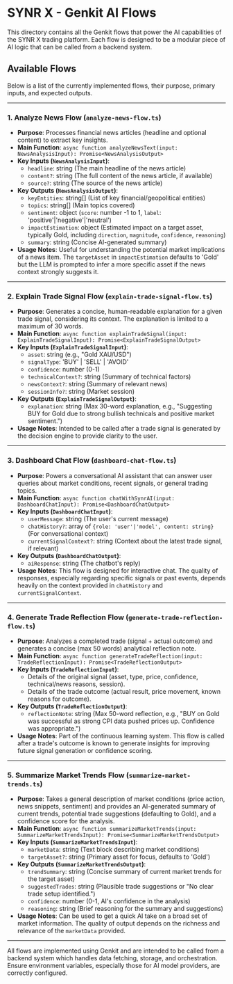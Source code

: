 
# SYNR X - Genkit AI Flows

This directory contains all the Genkit flows that power the AI capabilities of the SYNR X trading platform. Each flow is designed to be a modular piece of AI logic that can be called from a backend system.

## Available Flows

Below is a list of the currently implemented flows, their purpose, primary inputs, and expected outputs.

---

### 1. Analyze News Flow (`analyze-news-flow.ts`)

-   **Purpose**: Processes financial news articles (headline and optional content) to extract key insights.
-   **Main Function**: `async function analyzeNewsText(input: NewsAnalysisInput): Promise<NewsAnalysisOutput>`
-   **Key Inputs (`NewsAnalysisInput`)**:
    -   `headline`: string (The main headline of the news article)
    -   `content?`: string (The full content of the news article, if available)
    -   `source?`: string (The source of the news article)
-   **Key Outputs (`NewsAnalysisOutput`)**:
    -   `keyEntities`: string[] (List of key financial/geopolitical entities)
    -   `topics`: string[] (Main topics covered)
    -   `sentiment`: object (`score`: number -1 to 1, `label`: 'positive'|'negative'|'neutral')
    -   `impactEstimation`: object (Estimated impact on a target asset, typically Gold, including `direction`, `magnitude`, `confidence`, `reasoning`)
    -   `summary`: string (Concise AI-generated summary)
-   **Usage Notes**: Useful for understanding the potential market implications of a news item. The `targetAsset` in `impactEstimation` defaults to 'Gold' but the LLM is prompted to infer a more specific asset if the news context strongly suggests it.

---

### 2. Explain Trade Signal Flow (`explain-trade-signal-flow.ts`)

-   **Purpose**: Generates a concise, human-readable explanation for a given trade signal, considering its context. The explanation is limited to a maximum of 30 words.
-   **Main Function**: `async function explainTradeSignal(input: ExplainTradeSignalInput): Promise<ExplainTradeSignalOutput>`
-   **Key Inputs (`ExplainTradeSignalInput`)**:
    -   `asset`: string (e.g., "Gold XAU/USD")
    -   `signalType`: 'BUY' | 'SELL' | 'AVOID'
    -   `confidence`: number (0-1)
    -   `technicalContext?`: string (Summary of technical factors)
    -   `newsContext?`: string (Summary of relevant news)
    -   `sessionInfo?`: string (Market session)
-   **Key Outputs (`ExplainTradeSignalOutput`)**:
    -   `explanation`: string (Max 30-word explanation, e.g., "Suggesting BUY for Gold due to strong bullish technicals and positive market sentiment.")
-   **Usage Notes**: Intended to be called after a trade signal is generated by the decision engine to provide clarity to the user.

---

### 3. Dashboard Chat Flow (`dashboard-chat-flow.ts`)

-   **Purpose**: Powers a conversational AI assistant that can answer user queries about market conditions, recent signals, or general trading topics.
-   **Main Function**: `async function chatWithSynrAI(input: DashboardChatInput): Promise<DashboardChatOutput>`
-   **Key Inputs (`DashboardChatInput`)**:
    -   `userMessage`: string (The user's current message)
    -   `chatHistory?`: array of `{role: 'user'|'model', content: string}` (For conversational context)
    -   `currentSignalContext?`: string (Context about the latest trade signal, if relevant)
-   **Key Outputs (`DashboardChatOutput`)**:
    -   `aiResponse`: string (The chatbot's reply)
-   **Usage Notes**: This flow is designed for interactive chat. The quality of responses, especially regarding specific signals or past events, depends heavily on the context provided in `chatHistory` and `currentSignalContext`.

---

### 4. Generate Trade Reflection Flow (`generate-trade-reflection-flow.ts`)

-   **Purpose**: Analyzes a completed trade (signal + actual outcome) and generates a concise (max 50 words) analytical reflection note.
-   **Main Function**: `async function generateTradeReflection(input: TradeReflectionInput): Promise<TradeReflectionOutput>`
-   **Key Inputs (`TradeReflectionInput`)**:
    -   Details of the original signal (asset, type, price, confidence, technical/news reasons, session).
    -   Details of the trade outcome (actual result, price movement, known reasons for outcome).
-   **Key Outputs (`TradeReflectionOutput`)**:
    -   `reflectionNote`: string (Max 50-word reflection, e.g., "BUY on Gold was successful as strong CPI data pushed prices up. Confidence was appropriate.")
-   **Usage Notes**: Part of the continuous learning system. This flow is called after a trade's outcome is known to generate insights for improving future signal generation or confidence scoring.

---

### 5. Summarize Market Trends Flow (`summarize-market-trends.ts`)

-   **Purpose**: Takes a general description of market conditions (price action, news snippets, sentiment) and provides an AI-generated summary of current trends, potential trade suggestions (defaulting to Gold), and a confidence score for the analysis.
-   **Main Function**: `async function summarizeMarketTrends(input: SummarizeMarketTrendsInput): Promise<SummarizeMarketTrendsOutput>`
-   **Key Inputs (`SummarizeMarketTrendsInput`)**:
    -   `marketData`: string (Text block describing market conditions)
    -   `targetAsset?`: string (Primary asset for focus, defaults to 'Gold')
-   **Key Outputs (`SummarizeMarketTrendsOutput`)**:
    -   `trendSummary`: string (Concise summary of current market trends for the target asset)
    -   `suggestedTrades`: string (Plausible trade suggestions or "No clear trade setup identified.")
    -   `confidence`: number (0-1, AI's confidence in the analysis)
    -   `reasoning`: string (Brief reasoning for the summary and suggestions)
-   **Usage Notes**: Can be used to get a quick AI take on a broad set of market information. The quality of output depends on the richness and relevance of the `marketData` provided.

---

All flows are implemented using Genkit and are intended to be called from a backend system which handles data fetching, storage, and orchestration.
Ensure environment variables, especially those for AI model providers, are correctly configured.
